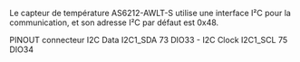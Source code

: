 Le capteur de température AS6212-AWLT-S utilise une interface I²C pour la communication, et son adresse I²C par défaut est 0x48.

PINOUT connecteur
I2C Data	I2C1_SDA	73		DIO33	-
I2C Clock	I2C1_SCL	75		DIO34

